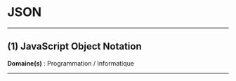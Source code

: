 # JSON

--------------------

## (1) JavaScript Object Notation

**Domaine(s)** : Programmation / Informatique

--------------------